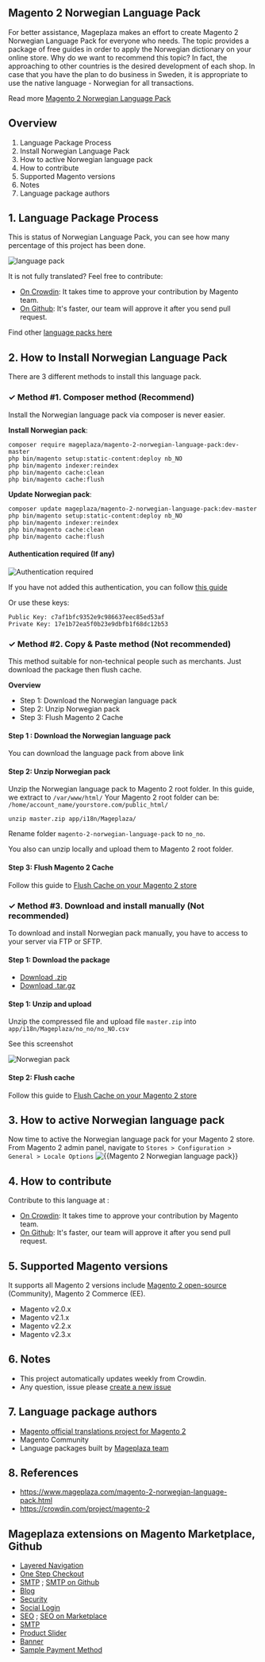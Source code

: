 ## Magento 2 Norwegian Language Pack

For better assistance, Mageplaza makes an effort to create Magento 2 Norwegian Language Pack for everyone who needs. The topic provides a package of free guides in order to apply the Norwegian dictionary on your online store. Why do we want to recommend this topic? In fact, the approaching to other countries is the desired development of each shop. In case that you have the plan to do business in Sweden, it is appropriate to use the native language - Norwegian for all transactions.

Read more [Magento 2 Norwegian Language Pack](https://www.mageplaza.com/magento-2-norwegian-language-pack.html)


## Overview

1. Language Package Process
2. Install Norwegian Language Pack
3. How to active Norwegian language pack
4. How to contribute
5. Supported Magento versions
6. Notes
7. Language package authors

## 1. Language Package Process

This is status of Norwegian Language Pack, you can see how many percentage of this project has been done.

![language pack](http://progressed.io/bar/48?title=translated)

It is not fully translated? Feel free to contribute:
- [On Crowdin](https://crowdin.com/project/magento-2): It takes time to approve your contribution by Magento team.
- [On Github](https://github.com/mageplaza/magento-2-norwegian-language-pack/blob/master/HOW-TO-CONTRIBUTE.md): It's faster, our team will approve it after you send pull request.


Find other [language packs here](https://www.mageplaza.com/kb/magento-2-language-pack/)

## 2. How to Install Norwegian Language Pack

There are 3 different methods to install this language pack.

### ✓ Method #1. Composer method (Recommend)
Install the Norwegian language pack via composer is never easier.

**Install Norwegian pack**:

```
composer require mageplaza/magento-2-norwegian-language-pack:dev-master
php bin/magento setup:static-content:deploy nb_NO
php bin/magento indexer:reindex
php bin/magento cache:clean
php bin/magento cache:flush

```


**Update  Norwegian pack**:

```
composer update mageplaza/magento-2-norwegian-language-pack:dev-master
php bin/magento setup:static-content:deploy nb_NO
php bin/magento indexer:reindex
php bin/magento cache:clean
php bin/magento cache:flush

```

#### Authentication required (If any)

![Authentication required](https://cdn.mageplaza.com/media/general/dmryiPk.png)

If you have not added this authentication, you can follow [this guide](http://devdocs.magento.com/guides/v2.0/install-gde/prereq/connect-auth.html)

Or use these keys:

```
Public Key: c7af1bfc9352e9c986637eec85ed53af
Private Key: 17e1b72ea5f0b23e9dbfb1f68dc12b53
```



### ✓ Method #2. Copy & Paste method (Not recommended)

This method suitable for non-technical people such as merchants. Just download the package then flush cache.

**Overview**

- Step 1: Download the Norwegian language pack
- Step 2: Unzip Norwegian pack
- Step 3: Flush Magento 2 Cache

#### Step 1 : Download the Norwegian language pack

You can download the language pack from above link

#### Step 2: Unzip Norwegian pack

Unzip the Norwegian language pack to Magento 2 root folder. In this guide, we extract to `/var/www/html/`
Your Magento 2 root folder can be: `/home/account_name/yourstore.com/public_html/`

```
unzip master.zip app/i18n/Mageplaza/
```

Rename folder `magento-2-norwegian-language-pack` to `no_no`.


You also can unzip locally and upload them to Magento 2 root folder.

#### Step 3: Flush Magento 2 Cache

Follow this guide to [Flush Cache on your Magento 2 store](https://www.mageplaza.com/kb/how-flush-enable-disable-cache.html)


### ✓ Method #3. Download and install manually (Not recommended)

To download and install Norwegian pack manually, you have to access to your server via FTP or SFTP.

#### Step 1: Download the package

- [Download .zip](https://github.com/mageplaza/magento-2-norwegian-language-pack/archive/master.zip)
- [Download .tar.gz](https://github.com/mageplaza/magento-2-norwegian-language-pack/tarball/master)

#### Step 1: Unzip and upload

Unzip the compressed file and upload file `master.zip` into `app/i18n/Mageplaza/no_no/no_NO.csv`

See this screenshot

![Norwegian pack](https://i.imgur.com/tS668yC.png)

#### Step 2: Flush cache

Follow this guide to [Flush Cache on your Magento 2 store](https://www.mageplaza.com/kb/how-flush-enable-disable-cache.html)


## 3. How to active Norwegian language pack 

Now time to active the Norwegian language pack for your Magento 2 store. From Magento 2 admin panel, navigate to `Stores > Configuration > General > Locale Options`
![{{Magento 2 Norwegian language pack}}](https://cdn.mageplaza.com/media/general/aPSUA0l.png)


## 4. How to contribute

Contribute to this language at :
- [On Crowdin](https://crowdin.com/project/magento-2): It takes time to approve your contribution by Magento team.
- [On Github](https://github.com/mageplaza/magento-2-norwegian-language-pack/blob/master/HOW-TO-CONTRIBUTE.md): It's faster, our team will approve it after you send pull request.


## 5. Supported Magento versions

It supports all Magento 2 versions include [Magento 2 open-source](https://www.mageplaza.com/download-magento/) (Community), Magento 2 Commerce (EE).


- Magento v2.0.x
- Magento v2.1.x
- Magento v2.2.x
- Magento v2.3.x



## 6. Notes 

- This project automatically updates weekly from Crowdin.
- Any question, issue please [create a new issue](https://github.com/mageplaza/magento-2-norwegian-language-pack/issues/new)

## 7. Language package authors

- [Magento official translations project for Magento 2](https://crowdin.com/project/magento-2)
- Magento Community
- Language packages built by [Mageplaza team](https://www.mageplaza.com/)


## 8. References 

- https://www.mageplaza.com/magento-2-norwegian-language-pack.html
- https://crowdin.com/project/magento-2



## Mageplaza extensions on Magento Marketplace, Github


- [Layered Navigation](https://marketplace.magento.com/mageplaza-layered-navigation-m2.html)
- [One Step Checkout](https://marketplace.magento.com/mageplaza-magento-2-one-step-checkout-extension.html)
- [SMTP](https://marketplace.magento.com/mageplaza-module-smtp.html) ; [SMTP on Github](https://github.com/mageplaza/magento-2-smtp)
- [Blog](https://github.com/mageplaza/magento-2-blog)
- [Security](https://marketplace.magento.com/mageplaza-module-security.html)
- [Social Login](https://github.com/mageplaza/magento-2-social-login)
- [SEO](https://github.com/mageplaza/magento-2-seo) ; [SEO on Marketplace](https://marketplace.magento.com/mageplaza-magento-2-seo-extension.html)
- [SMTP](https://github.com/mageplaza/magento-2-smtp)
- [Product Slider](https://github.com/mageplaza/magento-2-product-slider)
- [Banner](https://github.com/mageplaza/magento-2-banner-slider)
- [Sample Payment Method](https://github.com/mageplaza/magento-2-sample-payment-method)



